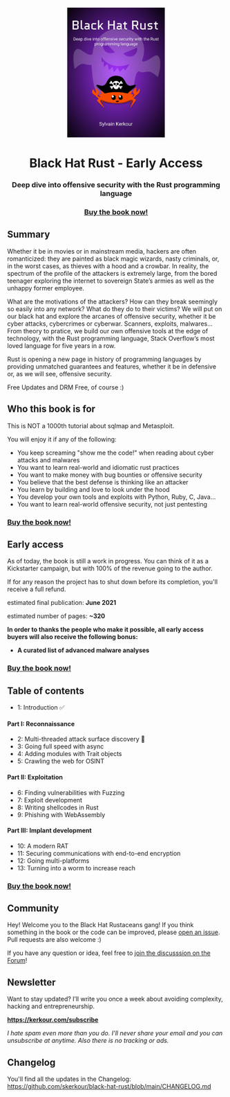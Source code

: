 <p align="center">
  <a href="https://academy.kerkour.com/black-hat-rust" target="_blank" rel="noopener"><img alt="Black Hat Rust logo" src="./black_hat_rust_cover.png" height="300" /></a>
  <h1 align="center">Black Hat Rust - Early Access</h1>
  <h3 align="center">Deep dive into offensive security with the Rust programming language</h3>
  <h3 align="center">
    <a href="https://academy.kerkour.com/black-hat-rust">Buy the book now!</a>
  </h3>
</p>


## Summary

Whether it be in movies or in mainstream media, hackers are often romanticized: they are painted as black magic wizards, nasty criminals, or, in the worst cases, as thieves with a hood and a crowbar.
In reality, the spectrum of the profile of the attackers is extremely large, from the bored teenager exploring the internet to sovereign State’s armies as well as the unhappy former employee.

What are the motivations of the attackers? How can they break seemingly so easily into any network? What do they do to their victims?
We will put on our black hat and explore the arcanes of offensive security, whether it be cyber attacks, cybercrimes or cyberwar.
Scanners, exploits, malwares...  From theory to pratice, we build our own offensive tools at the edge of technology, with the Rust programming language, Stack Overflow’s most loved language for five years in a row.

Rust is opening a new page in history of programming languages by providing unmatched guarantees and features, whether it be in defensive or, as we will see, offensive security.

Free Updates and DRM Free, of course :)

## Who this book is for

This is NOT a 1000th tutorial about sqlmap and Metasploit.

You will enjoy it if any of the following:

- You keep screaming "show me the code!" when reading about cyber attacks and malwares
- You want to learn real-world and idiomatic rust practices
- You want to make money with bug bounties or offensive security
- You believe that the best defense is thinking like an attacker
- You learn by building and love to look under the hood
- You develop your own tools and exploits with Python, Ruby, C, Java...
- You want to learn real-world offensive security, not just pentesting


<h3>
  <a href="https://academy.kerkour.com/black-hat-rust">Buy the book now!</a>
</h3>

## Early access

As of today, the book is still a work in progress. You can think of it as a Kickstarter campaign, but with 100% of the revenue going to the author.

If for any reason the project has to shut down before its completion, you'll receive a full refund.

estimated final publication: **June 2021**

estimated number of pages: **~320**

**In order to thanks the people who make it possible, all early access buyers will also receive the following bonus:**
* **A curated list of advanced malware analyses**


<h3>
  <a href="https://academy.kerkour.com/black-hat-rust">Buy the book now!</a>
</h3>

## Table of contents

* 1: Introduction <span title="available">✅</span>

#### Part I: Reconnaissance

* 2: Multi-threaded attack surface discovery <span title="work in progress">🚧</span>
* 3: Going full speed with async
* 4: Adding modules with Trait objects
* 5: Crawling the web for OSINT


#### Part II: Exploitation

* 6: Finding vulnerabilities with Fuzzing
* 7: Exploit development
* 8: Writing shellcodes in Rust
* 9: Phishing with WebAssembly


#### Part III: Implant development

* 10: A modern RAT
* 11: Securing communications with end-to-end encryption
* 12: Going multi-platforms
* 13: Turning into a worm to increase reach


<h3>
  <a href="https://academy.kerkour.com/black-hat-rust">Buy the book now!</a>
</h3>


## Community

Hey! Welcome you to the Black Hat Rustaceans gang! If you think something in the book or the code can be improved, please [open an issue]((https://github.com/skerkour/black-hat-rust/issues)). Pull requests are also welcome :)

If you have any question or idea, feel free to [join the discusssion on the Forum](https://github.com/skerkour/black-hat-rust/discussions)!


## Newsletter

Want to stay updated? I’ll write you once a week about avoiding complexity, hacking and entrepreneurship. 

**https://kerkour.com/subscribe**

*I hate spam even more than you do. I'll never share your email and you can unsubscribe at anytime. Also there is no tracking or ads.*


## Changelog

You'll find all the updates in the Changelog: https://github.com/skerkour/black-hat-rust/blob/main/CHANGELOG.md